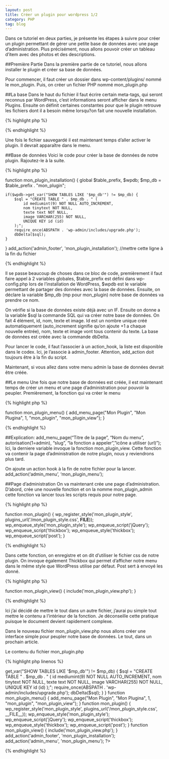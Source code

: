 ```yaml
---
layout: post
title: Créer un plugin pour wordpress 1/2
category: PHP
tag: blog
---
```


Dans ce tutoriel en deux parties, je présente les étapes à suivre pour créer un plugin permettant de gérer une petite base de données avec une page d’administration. Plus précisément, nous allons pouvoir créer un tableau d’item avec des photos et des descriptions.

##Première Partie
Dans la première partie de ce tutoriel, nous allons installer le plugin et créer sa base de données.

Pour commencer, il faut créer un dossier dans wp-content/plugins/ nommé le mon_plugin. Puis, on créer un fichier PHP nommé mon_plugin.php

##La base
Dans le haut du fichier il faut écrire certain meta-tags, qui seront reconnus par WordPress, c’est informations seront afficher dans le menu Plugins. Ensuite on définit certaines constantes pour que le plugin retrouve les fichiers dont il a besoin même lorsqu?on fait une nouvelle installation.

{% highlight php %}

<?php
    /*
        Plugin Name: Mon plugin
        Plugin URI: http://alexcp.com
        Description: Exemple de plugin
        Author: Alexandre Croteau-Pothier
        Version: 1.0
        Author URI: http://alexcp.com
    */
    if (!defined('THEME_DIR'))
        define('THEME_DIR', ABSPATH . 'wp-content/themes/' . get_template());
    if (!defined('MP_DIR_NAME'))
        define('MP_DIR_NAME', trim(dirname(plugin_basename(__FILE__)), '/'));
    if (!defined('MP_PLUGIN_DIR'))
        define('MP_PLUGIN_DIR', MP_PLUGIN_DIR . '/' . MP_DIR_NAME);
    if (!defined('MP_PLUGIN_URL'))
        define('MP_PLUGIN_URL', WP_PLUGIN_URL . '/' . MP_DIR_NAME);
?>

{% endhighlight %}

Une fois le fichier sauvegardé il est maintenant temps d’aller activer le plugin. Il devrait apparaître dans le menu.

##Base de données
Voici le code pour créer la base de données de notre plugin. Rajoutez-le à la suite.

{% highlight php %}

function mon_plugin_installation() {
    global $table_prefix, $wpdb;
    $mp_db = $table_prefix . "mon_plugin";

    if($wpdb->get_var("SHOW TABLES LIKE '$mp_db'") != $mp_db) {
        $sql = "CREATE TABLE " . $mp_db . " (
            id mediumint(9) NOT NULL AUTO_INCREMENT,
            nom tinytext NOT NULL,
            texte text NOT NULL,
            image VARCHAR(255) NOT NULL,
            UNIQUE KEY id (id)
        );";
        require_once(ABSPATH . 'wp-admin/includes/upgrade.php');
        dbDelta($sql);
    }
}
add_action('admin_footer', 'mon_plugin_installation'); //mettre cette ligne à la fin du fichier

{% endhighlight %}

Il se passe beaucoup de choses dans ce bloc de code, premièrement il faut faire appel à 2 variables globales, $table_prefix est défini dans wp-config.php lors de l’installation de WordPress, $wpdb est le variable permettant de partager des données avec la base de données. Ensuite, on déclare la variable $mp_db (mp pour mon_plugin) notre base de données va prendre ce nom.

On vérifie si la base de données existe déjà avec un IF. Ensuite on donne a la variable $sql la commande SQL qui va créer notre base de données. On fait 4 élément, id, nom, texte et image. Id est un nombre unique créé automatiquement (auto_increment signifie qu’on ajoute +1 a chaque nouvelle entrée), nom, texte et image vont tous contenir du texte.
La base de données est créée avec la commande dbDelta.

Pour lancer le code, il faut l’associer à un action_hook, la liste est disponible dans le codex.
Ici, je l’associe à admin_footer.
Attention, add_action doit toujours être à la fin du script.

Maintenant, si vous allez dans votre menu admin la base de données devrait être créée.

##Le menu
Une fois que notre base de données est créée, il est maintenant temps de créer un menu et une page d’administration pour pouvoir la peupler.
Premièrement, la fonction qui va créer le menu

{% highlight php %}

function mon_plugin_menu() {
    add_menu_page("Mon Plugin", "Mon Plugina", 1, "mon_plugin", "mon_plugin_view");
}

{% endhighlight %}

##Explication:
add_menu_page(“Titre de la page”, “Nom du menu”, autorisation(1=admin), “slug”, “la fonction a appeler”,”icône a utiliser (url)”);
Ici, la derniere variable invoque la fonction mon_plugin_view. Cette fonction va contenir la page d’administration de notre plugin, nous y reviendrons plus tard.

On ajoute un action hook à la fin de notre fichier pour la lancer.
add_action(‘admin_menu’, ‘mon_plugin_menu’);

##Page d’administration
On va maintenant crée une page d’administration. D’abord, crée une nouvelle fonction et on la nomme mon_plugin_admin cette fonction va lancer tous les scripts requis pour notre page.

{% highlight php %}

function mon_plugin() {
    wp_register_style('mon_plugin_style', plugins_url('/mon_plugin_style.css', __FILE__));
    wp_enqueue_style('mon_plugin_style');
    wp_enqueue_script('jQuery');
    wp_enqueue_script('thickbox');
    wp_enqueue_style('thickbox');
    wp_enqueue_script('post');
}

{% endhighlight %}

Dans cette fonction, on enregistre et on dit d’utiliser le fichier css de notre plugin. On invoque également Thickbox qui permet d’afficher notre menu dans le même style que WordPress utilise par défaut. Post sert à envoyé les donné.

{% highlight php %}

function mon_plugin_view() {
    include('mon_plugin_view.php');
}

{% endhighlight %}

Ici j’ai décidé de mettre le tout dans un autre fichier, j’aurai pu simple tout mettre le contenu a l’intérieur de la fonction. Je déconseille cette pratique puisque le document devient rapidement complexe.

Dans le nouveau fichier mon_plugin_view.php nous allons créer une interface simple pour peupler notre base de données.
Le tout, dans un prochain article.

Le contenu du fichier mon_plugin.php

{% highlight php linenos %}

<?php
    /*
        Plugin Name: Mon plugin
        Plugin URI: http://alexcp.com
        Description: Exemple de plugin
        Author: Alexandre Croteau-Pothier
        Version: 1.0
        Author URI: http://alexcp.com
    */

    if (!defined('THEME_DIR'))
        define('THEME_DIR', ABSPATH . 'wp-content/themes/' . get_template());
    if (!defined('MP_DIR_NAME'))
        define('MP_DIR_NAME', trim(dirname(plugin_basename(__FILE__)), '/'));
    if (!defined('MP_PLUGIN_DIR'))
        define('MP_PLUGIN_DIR', MP_PLUGIN_DIR . '/' . MP_DIR_NAME);
    if (!defined('MP_PLUGIN_URL'))
        define('MP_PLUGIN_URL', WP_PLUGIN_URL . '/' . MP_DIR_NAME);

    function mon_plugin_installation() {
        global $table_prefix, $wpdb;
        $mp_db = $table_prefix . "mon_plugin";

        if($wpdb->get_var("SHOW TABLES LIKE '$mp_db'") != $mp_db) {
            $sql = "CREATE TABLE " . $mp_db . " (
                id mediumint(9) NOT NULL AUTO_INCREMENT,
                nom tinytext NOT NULL,
                texte text NOT NULL,
                image VARCHAR(255) NOT NULL,
                UNIQUE KEY id (id)
            );";
            require_once(ABSPATH . 'wp-admin/includes/upgrade.php');
            dbDelta($sql);
        }
    }

    function mon_plugin_menu() {
        add_menu_page("Mon Plugin", "Mon Plugina", 1, "mon_plugin", "mon_plugin_view");
    }

    function mon_plugin() {
        wp_register_style('mon_plugin_style', plugins_url('/mon_plugin_style.css', __FILE__));
        wp_enqueue_style('mon_plugin_style');
        wp_enqueue_script('jQuery');
        wp_enqueue_script('thickbox');
        wp_enqueue_style('thickbox');
        wp_enqueue_script('post');
    }

    function mon_plugin_view() {
        include('mon_plugin_view.php');
    }

    add_action('admin_footer', 'mon_plugin_installation');
    add_action('admin_menu', 'mon_plugin_menu');
?>

{% endhighlight %}
